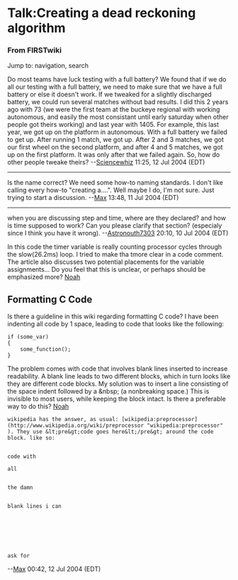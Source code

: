 # Talk:Creating a dead reckoning algorithm

### From FIRSTwiki

Jump to: navigation, search

Do most teams have luck testing with a full battery? We found that if we do
all our testing with a full battery, we need to make sure that we have a full
battery or else it doesn't work. If we tweaked for a slightly discharged
battery, we could run several matches without bad results. I did this 2 years
ago with 73 (we were the first team at the buckeye regional with working
autonomous, and easily the most consistant until early saturday when other
people got theirs working) and last year with 1405. For example, this last
year, we got up on the platform in autonomous. With a full battery we failed
to get up. After running 1 match, we got up. After 2 and 3 matches, we got our
first wheel on the second platform, and after 4 and 5 matches, we got up on
the first platform. It was only after that we failed again. So, how do other
people tweake theirs? --[Sciencewhiz](/index.php/User:Sciencewhiz
"User:Sciencewhiz" ) 11:25, 12 Jul 2004 (EDT)

* * *

Is the name correct? We need some how-to naming standards. I don't like
calling every how-to "creating a....". Well maybe I do, I'm not sure. Just
trying to start a discussion. --[Max](/index.php/User:Max "User:Max" ) 13:48,
11 Jul 2004 (EDT)

* * *

when you are discussing step and time, where are they declared? and how is
time supposed to work? Can you please clarify that section? (especialy since I
think you have it wrong). --[Astronouth7303](/index.php/User:Astronouth7303
"User:Astronouth7303" ) 20:10, 10 Jul 2004 (EDT)

In this code the timer variable is really counting processor cycles through
the slow(26.2ms) loop. I tried to make tha tmore clear in a code comment. The
article also discusses two potential placements for the variable
assignments... Do you feel that this is unclear, or perhaps should be
emphasized more? [Noah](/index.php/User:Noah "User:Noah" )


##  Formatting C Code

Is there a guideline in this wiki regarding formatting C code? I have been
indenting all code by 1 space, leading to code that looks like the following:

    
    
    if (some_var)
    {
        some_function();
    }
    

The problem comes with code that involves blank lines inserted to increase
readability. A blank line leads to two different blocks, which in turn looks
like they are different code blocks. My solution was to insert a line
consisting of the space indent followed by a &amp;nbsp; (a nonbreaking space.)
This is invisible to most users, while keeping the block intact. Is there a
preferable way to do this? [Noah](/index.php/User:Noah "User:Noah" )

    wikipedia has the answer, as usual: [wikipedia:preprocessor](http://www.wikipedia.org/wiki/preprocessor "wikipedia:preprocessor" ). They use &lt;pre&gt;code goes here&lt;/pre&gt; around the code block. like so: 
    
    
    code with 
    
    all 
    
    
    the damn
    
    
    blank lines i can
    
    
    
    
    
    
    
    ask for
    

\--[Max](/index.php/User:Max "User:Max" ) 00:42, 12 Jul 2004 (EDT)

